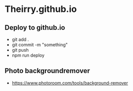 # Theirry.github.io

## Deploy to github.io
- git add .
- git commit -m "something"
- git push
- npm run deploy

## Photo backgroundremover
- https://www.photoroom.com/tools/background-remover
